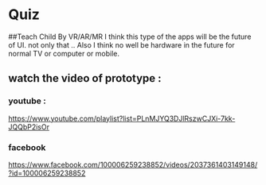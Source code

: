 # Quiz
##Teach Child By VR/AR/MR
I think this type of the apps will be the future of UI.
not only that .. Also I think no well be hardware in the future for normal TV or computer or mobile. 
## watch the video of prototype :
### youtube :
https://www.youtube.com/playlist?list=PLnMJYQ3DJlRszwCJXi-7kk-JQQbP2isOr 
### facebook
https://www.facebook.com/100006259238852/videos/2037361403149148/?id=100006259238852
